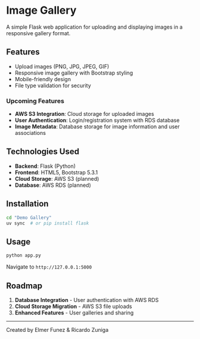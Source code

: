 # Image Gallery

A simple Flask web application for uploading and displaying images in a responsive gallery format.

## Features

- Upload images (PNG, JPG, JPEG, GIF)
- Responsive image gallery with Bootstrap styling
- Mobile-friendly design
- File type validation for security

### Upcoming Features

- **AWS S3 Integration**: Cloud storage for uploaded images
- **User Authentication**: Login/registration system with RDS database
- **Image Metadata**: Database storage for image information and user associations

## Technologies Used

- **Backend**: Flask (Python)
- **Frontend**: HTML5, Bootstrap 5.3.1
- **Cloud Storage**: AWS S3 (planned)
- **Database**: AWS RDS (planned)

## Installation

```bash
cd "Demo Gallery"
uv sync  # or pip install flask
```

## Usage

```bash
python app.py
```

Navigate to `http://127.0.0.1:5000`

## Roadmap

1. **Database Integration** - User authentication with AWS RDS
2. **Cloud Storage Migration** - AWS S3 file uploads
3. **Enhanced Features** - User galleries and sharing

---

Created by Elmer Funez & Ricardo Zuniga
